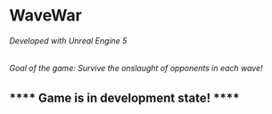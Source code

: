 # WaveWar

###### Developed with Unreal Engine 5
###### Goal of the game: Survive the onslaught of opponents in each wave!
## **** Game is in development state! ****
